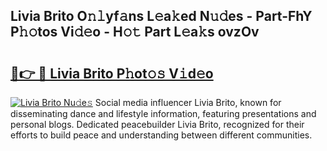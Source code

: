 ## Livia Brito O𝚗𝚕yf𝚊ns L𝚎a𝚔ed N𝚞𝚍es - Part-FhY P𝚑𝚘tos Vi𝚍𝚎o - H𝚘𝚝 Part L𝚎a𝚔s ovzOv

# <h2><a href="http://kfbdkq.oniu.top/?m=Livia+Brito">🔗👉 🔴 Livia Brito P𝚑ot𝚘𝚜 V𝚒d𝚎o</a></h2>

[![Livia Brito Nu𝚍e𝚜](https://i.imgur.com/0qMVB7G.gif)](http://kfbdkq.oniu.top/?m=Livia+Brito)
Social media influencer Livia Brito, known for disseminating dance and lifestyle information, featuring presentations and personal blogs. Dedicated peacebuilder Livia Brito, recognized for their efforts to build peace and understanding between different communities.  
